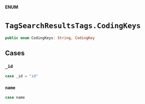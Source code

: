 **ENUM**

# `TagSearchResultsTags.CodingKeys`

```swift
public enum CodingKeys: String, CodingKey
```

## Cases
### `_id`

```swift
case _id = "id"
```

### `name`

```swift
case name
```
